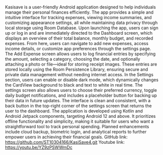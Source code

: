 Kasisave is a user-friendly Android application designed to help individuals manage their personal finances efficiently. The app provides a simple and intuitive interface for tracking expenses, viewing income summaries, and customizing appearance settings, all while maintaining data privacy through local storage using Room Database. Upon launching the app, users can sign up or log in and are immediately directed to the Dashboard screen, which displays an overview of their total balance, monthly budget, and recorded expenses. From here, users can navigate to add new expenses, access income details, or customize app preferences through the settings page.
The Add Expense screen allows users to log financial entries by specifying the amount, selecting a category, choosing the date, and optionally attaching a photo or file—ideal for storing receipt images. These entries are stored locally using the Room Persistence Library, ensuring secure and private data management without needing internet access.
In the Settings section, users can enable or disable dark mode, which dynamically changes the CardView background to black and text to white in real time. The settings screen also allows users to choose their preferred currency, toggle daily budget notifications, and includes a placeholder button for backing up their data in future updates. The interface is clean and consistent, with a back button in the top-right corner of the settings screen that returns the user to the dashboard.
The application is developed using Kotlin and Android Jetpack components, targeting Android 12 and above. It prioritizes offline functionality and simplicity, making it suitable for users who want a straightforward tool to track personal spending. Planned enhancements include cloud backup, biometric login, and analytical reports to further empower users in achieving their financial goals.
GitHub link: https://github.com/ST10304166/KasiSave4.git
Youtube link: https://youtu.be/YZ9zPSWWmDc
